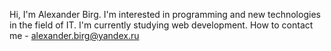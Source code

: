 Hi, I'm Alexander Birg.
I'm interested in programming and new technologies in the field of IT.
I'm currently studying web development.
How to contact me - alexander.birg@yandex.ru
